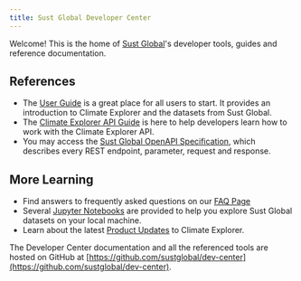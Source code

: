 ```yaml
---
title: Sust Global Developer Center
---
```


Welcome! This is the home of [Sust Global](https://www.sustglobal.com/)'s developer tools, guides and reference documentation.

## References

* The [User Guide](./userguide.html) is a great place for all users to start. It provides an introduction to Climate Explorer and the datasets from Sust Global.
* The [Climate Explorer API Guide](./api.html) is here to help developers learn how to work with the Climate Explorer API.
* You may access the [Sust Global OpenAPI Specification](https://explorer.sustglobal.io/redoc/), which describes every REST endpoint, parameter, request and response.

## More Learning

* Find answers to frequently asked questions on our [FAQ Page](./FAQs.html)
* Several [Jupyter Notebooks](./jupyter-notebooks.html) are provided to help you explore Sust Global datasets on your local machine.
* Learn about the latest [Product Updates](./updates.html) to Climate Explorer.

The Developer Center documentation and all the referenced tools are hosted on GitHub at [https://github.com/sustglobal/dev-center](https://github.com/sustglobal/dev-center).
